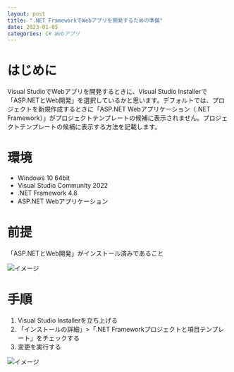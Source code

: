 ```yaml
---
layout: post
title: ".NET FrameworkでWebアプリを開発するための準備"
date: 2023-01-05
categories: C# Webアプリ
---
```

# はじめに
Visual StudioでWebアプリを開発するときに、Visual Studio Installerで「ASP.NETとWeb開発」を選択しているかと思います。デフォルトでは、プロジェクトを新規作成するときに「ASP.NET Webアプリケーション（.NET Framework）」がプロジェクトテンプレートの候補に表示されません。プロジェクトテンプレートの候補に表示する方法を記載します。

# 環境
+ Windows 10 64bit
+ Visual Studio Community 2022
+ .NET Framework 4.8
+ ASP.NET Webアプリケーション

# 前提
「ASP.NETとWeb開発」がインストール済みであること

![イメージ](/blog/assets/img/ASP.NETとWeb開発.png)

# 手順
1. Visual Studio Installerを立ち上げる
1. 「インストールの詳細」>「.NET Frameworkプロジェクトと項目テンプレート」をチェックする
1. 変更を実行する

![イメージ](/blog/assets/img/NETFrameworkプロジェクトと項目テンプレート.png)
